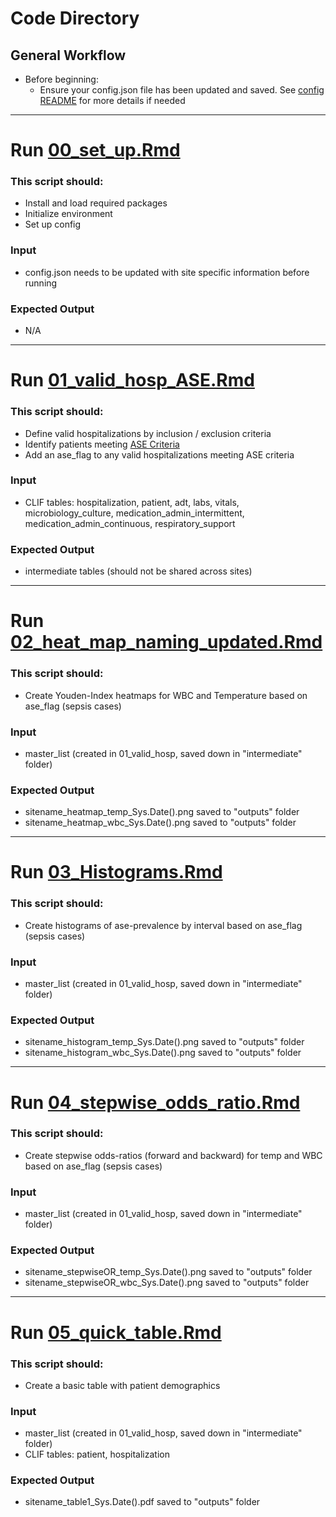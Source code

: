 # Code Directory   

## General Workflow  

* Before beginning:
    * Ensure your config.json file has been updated and saved. See [config README](../config/README.md) for more details if needed  


_________________________

# Run [00_set_up.Rmd](00_set_up.Rmd)  
### This script should:  
* Install and load required packages  
* Initialize environment  
* Set up config

### Input
* config.json needs to be updated with site specific information before running

### Expected Output
* N/A
_________________________

# Run [01_valid_hosp_ASE.Rmd](01_valid_hosp_ASE.Rmd)  
### This script should:  
* Define valid hospitalizations by inclusion / exclusion criteria
* Identify patients meeting [ASE Criteria](https://stacks.cdc.gov/view/cdc/132387)
* Add an ase_flag to any valid hospitalizations meeting ASE criteria

### Input
* CLIF tables: hospitalization, patient, adt, labs, vitals, microbiology_culture, medication_admin_intermittent, medication_admin_continuous, respiratory_support

### Expected Output
* intermediate tables (should not be shared across sites)

_________________________

# Run [02_heat_map_naming_updated.Rmd](02_heat_map_naming_updated.Rmd)  
### This script should:  
* Create Youden-Index heatmaps for WBC and Temperature based on ase_flag (sepsis cases)

### Input
* master_list (created in 01_valid_hosp, saved down in "intermediate" folder)

### Expected Output
* sitename_heatmap_temp_Sys.Date().png saved to "outputs" folder
* sitename_heatmap_wbc_Sys.Date().png saved to "outputs" folder

_______________________

# Run [03_Histograms.Rmd](03_Histograms.Rmd)  
### This script should:  
* Create histograms of ase-prevalence by interval based on ase_flag (sepsis cases)

### Input
* master_list (created in 01_valid_hosp, saved down in "intermediate" folder)

### Expected Output
* sitename_histogram_temp_Sys.Date().png saved to "outputs" folder
* sitename_histogram_wbc_Sys.Date().png saved to "outputs" folder

_______________________

# Run [04_stepwise_odds_ratio.Rmd](04_stepwise_odds_ratio.Rmd)  
### This script should:  
* Create stepwise odds-ratios (forward and backward) for temp and WBC based on ase_flag (sepsis cases)

### Input
* master_list (created in 01_valid_hosp, saved down in "intermediate" folder)

### Expected Output
* sitename_stepwiseOR_temp_Sys.Date().png saved to "outputs" folder
* sitename_stepwiseOR_wbc_Sys.Date().png saved to "outputs" folder

_______________________

# Run [05_quick_table.Rmd](05_quick_table.Rmd)  
### This script should:  
* Create a basic table with patient demographics 

### Input
* master_list (created in 01_valid_hosp, saved down in "intermediate" folder)
* CLIF tables: patient, hospitalization 

### Expected Output
* sitename_table1_Sys.Date().pdf saved to "outputs" folder
